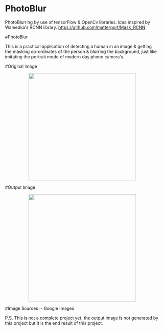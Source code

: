# PhotoBlur
PhotoBlurring by use of tensorFlow &amp; OpenCv libraries. Idea inspired by Waleedka's RCNN library. 
https://github.com/matterport/Mask_RCNN

#PhotoBlur

This is a practical application of detecting a human in an image & getting the masking co-ordinates of the person & blurring the background,
just like imitating the portrait mode of modern day phone camera's.


#Original Image
<p align="center">
  <img src='https://i.imgur.com/KgIYWlV.jpg'  width="350" />
</p>


#Output Image
<p align="center">
  <img src='https://i.imgur.com/thWFTKt.jpg' width="350" />
  
</p>








#Image Sources :- Google Images

P.S. This is not a complete project yet, the output image is not generated by this project but it is the end result of this project.

